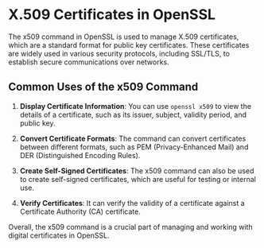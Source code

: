 # X.509 Certificates in OpenSSL

The x509 command in OpenSSL is used to manage X.509 certificates, which are a standard format for public key certificates. These certificates are widely used in various security protocols, including SSL/TLS, to establish secure communications over networks.

## Common Uses of the x509 Command

1. **Display Certificate Information**: You can use `openssl x509` to view the details of a certificate, such as its issuer, subject, validity period, and public key.

2. **Convert Certificate Formats**: The command can convert certificates between different formats, such as PEM (Privacy-Enhanced Mail) and DER (Distinguished Encoding Rules).

3. **Create Self-Signed Certificates**: The x509 command can also be used to create self-signed certificates, which are useful for testing or internal use.

4. **Verify Certificates**: It can verify the validity of a certificate against a Certificate Authority (CA) certificate.

Overall, the x509 command is a crucial part of managing and working with digital certificates in OpenSSL.
